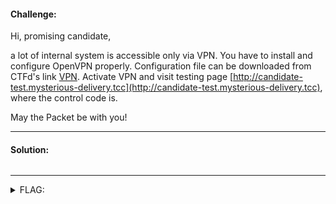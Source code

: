 #### Challenge:

Hi, promising candidate,

a lot of internal system is accessible only via VPN. You have to install and configure OpenVPN properly. Configuration file can be downloaded from  CTFd's link [VPN](./ctfd_ovpn.ovpn ":ignore"). Activate VPN and visit testing page [http://candidate-test.mysterious-delivery.tcc](http://candidate-test.mysterious-delivery.tcc), where the control code is.

May the Packet be with you!

---

#### Solution:

```bash
```

---

<details><summary>FLAG:</summary>

```
FLAG{kBXt-jdGI-EwwT-6pfp}
```

</details>
<br/>
